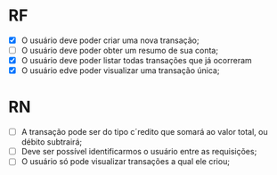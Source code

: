 # RF

- [x] O usuário deve poder criar uma nova transação;
- [ ] O usuário deve poder obter um resumo de sua conta;
- [x] O usuário deve poder listar todas transações que já ocorreram
- [x] O usuário edve poder visualizar uma transação única;

# RN

- [ ] A transação pode ser do tipo c´redito que somará ao valor total, ou débito subtrairá;
- [ ] Deve ser possível identificarmos o usuário entre as requisições;
- [ ] O usuário só pode visualizar transações a qual ele criou;